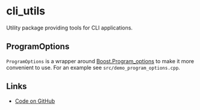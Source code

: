 # cli_utils

Utility package providing tools for CLI applications.

## ProgramOptions

`ProgramOptions` is a wrapper around
[Boost.Program_options](https://www.boost.org/doc/libs/1_80_0/doc/html/program_options.html)
to make it more convenient to use.  For an example see
`src/demo_program_options.cpp`.


## Links

- [Code on GitHub](https://github.com/open-dynamic-robot-initiative/cli_utils)
